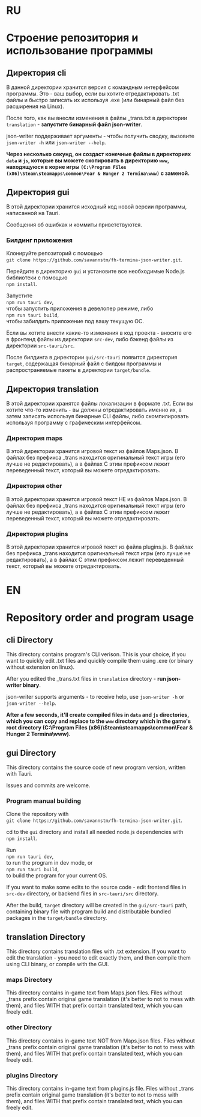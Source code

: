 # RU

# Строение репозитория и использование программы

## Директория cli

В данной директории хранится версия с командным интерфейсом программы. Это - ваш выбор, если вы хотите отредактировать .txt файлы и быстро записать их используя .exe (или бинарный файл без расширения на Linux).

После того, как вы внесли изменения в файлы \_trans.txt в директории `translation` - **запустите бинарный файл json-writer**.

json-writer поддерживает аргументы - чтобы получить сводку, вызовите `json-writer -h` или `json-writer --help`.

**Через несколько секунд, он создаст конечные файлы в директориях `data` и `js`, которые вы можете скопировать в директорию `www`, находящуюся в корне игры `(C:\Program Files (x86)\Steam\steamapps\common\Fear & Hunger 2 Termina\www)` с заменой.**

## Директория gui

В этой директории хранится исходный код новой версии программы, написанной на Tauri.

Сообщения об ошибках и коммиты приветствуются.

### Билдинг приложения

Клонируйте репозиторий с помощью\
`git clone https://github.com/savannstm/fh-termina-json-writer.git`.

Перейдите в директорию `gui` и установите все необходимые Node.js библиотеки с помощью\
`npm install`.

Запустите\
`npm run tauri dev`,\
чтобы запустить приложения в девелопер режиме, либо\
`npm run tauri build`,\
чтобы забилдить приложение под вашу текущую ОС.

Если вы хотите внести какие-то изменения в код проекта - вносите его в фронтенд файлы из директории `src-dev`, либо бэкенд файлы из директории `src-tauri/src`.

После билдинга в директории `gui/src-tauri` появится директория `target`, содержащая бинарный файл с билдом программы и распространяемые пакеты в директории `target/bundle`.

## Директория translation

В этой директории хранятся файлы локализации в формате .txt. Если вы хотите что-то изменить - вы должны отредактировать именно их, а затем записать используя бинарные CLI файлы, либо скомпилировать используя программу с графическим интерфейсом.

### Директория maps

В этой директории хранится игровой текст из файлов Maps.json.
В файлах без префикса \_trans находится оригинальный текст игры (его лучше не редактировать), а в файлах C этим префиксом лежит переведенный текст, который вы можете отредактировать.

### Директория other

В этой директории хранится игровой текст НЕ из файлов Maps.json.
В файлах без префикса \_trans находится оригинальный текст игры (его лучше не редактировать), а в файлах C этим префиксом лежит переведенный текст, который вы можете отредактировать.

### Директория plugins

В этой директории хранится игровой текст из файла plugins.js.
В файлах без префикса \_trans находится оригинальный текст игры (его лучше не редактировать), а в файлах C этим префиксом лежит переведенный текст, который вы можете отредактировать.

# EN

# Repository order and program usage

## cli Directory

This directory contains program's CLI verison. This is your choice, if you want to quickly edit .txt files and quickly compile them using .exe (or binary without extension on linux).

After you edited the \_trans.txt files in `translation` directory - **run json-writer binary**.

json-writer supports arguments - to receive help, use `json-writer -h` or `json-writer --help`.

**After a few seconds, it'll create compiled files in `data` and `js` directories, which you can copy and replace to the `www` directory which in the game's root directory (C:\Program Files (x86)\Steam\steamapps\common\Fear & Hunger 2 Termina\www).**

## gui Directory

This directory contains the source code of new program version, written with Tauri.

Issues and commits are welcome.

### Program manual building

Clone the repository with\
`git clone https://github.com/savannstm/fh-termina-json-writer.git`.

cd to the `gui` directory and install all needed node.js dependencies with\
`npm install`.

Run\
`npm run tauri dev`,\
to run the program in dev mode, or\
`npm run tauri build`,\
to build the program for your current OS.

If you want to make some edits to the source code - edit frontend files in `src-dev` directory, or backend files in `src-tauri/src` directory.

After the build, `target` directory will be created in the `gui/src-tauri` path, containing binary file with program build and distributable bundled packages in the `target/bundle` directory.

## translation Directory

This directory contains translation files with .txt extension. If you want to edit the translation - you need to edit exactly them, and then compile them using CLI binary, or compile with the GUI.

### maps Directory

This directory contains in-game text from Maps.json files.
Files without \_trans prefix contain original game translation (it's better to not to mess with them), and files WITH that prefix contain translated text, which you can freely edit.

### other Directory

This directory contains in-game text NOT from Maps.json files.
Files without \_trans prefix contain original game translation (it's better to not to mess with them), and files WITH that prefix contain translated text, which you can freely edit.

### plugins Directory

This directory contains in-game text from plugins.js file.
Files without \_trans prefix contain original game translation (it's better to not to mess with them), and files WITH that prefix contain translated text, which you can freely edit.
